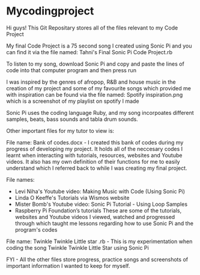 # Mycodingproject

Hi guys! This Git Repositary stores all of the files relevant to my Code Project

My final Code Project is a 75 second song I created using Sonic Pi and you can find it via the file named: Tahni's Final Sonic Pi Code Project.rb 

To listen to my song, download Sonic Pi and copy and paste the lines of code into that computer program and then press run 

I was inspired by the genres of afropop, R&B and house music in the creation of my project and some of my favourite songs which provided me with inspiration can be found via the file named: Spotify inspiration.png which is a screenshot of my playlist on spotify I made

Sonic Pi uses the coding language Ruby, and my song incorpoates different samples, beats, bass sounds and tabla drum sounds. 

Other important files for my tutor to view is:

File name: Bank of codes.docx - I created this bank of codes during my progress of developing my project. It holds all of the neccesary codes I learnt when interacting with tutorials, resources, websites and Youtube videos. It also has my own definition of their functions for me to easily understand which I referred back to while I was creating my final project. 

File names: 
- Levi Niha's Youtube video: Making Music with Code (Using Sonic Pi)
- Linda O Keeffe's Tutorials via Wismos website
- Mister Bomb's Youtube video: Sonic Pi Tutorial - Using Loop Samples
- Raspberry Pi Foundation’s tutorials
These are some of the tutorials, websites and Youtube videos I viewed, watched and progressed through which taught me lessons regarding how to use Sonic Pi and the program's codes 

File name:
Twinkle Twinkle Little star .rb - This is my experimentation when coding the song Twinkle Twinkle Little Star using Sonic Pi




FYI - All the other files store progress, practice songs and screenshots of important information I wanted to keep for myself. 





